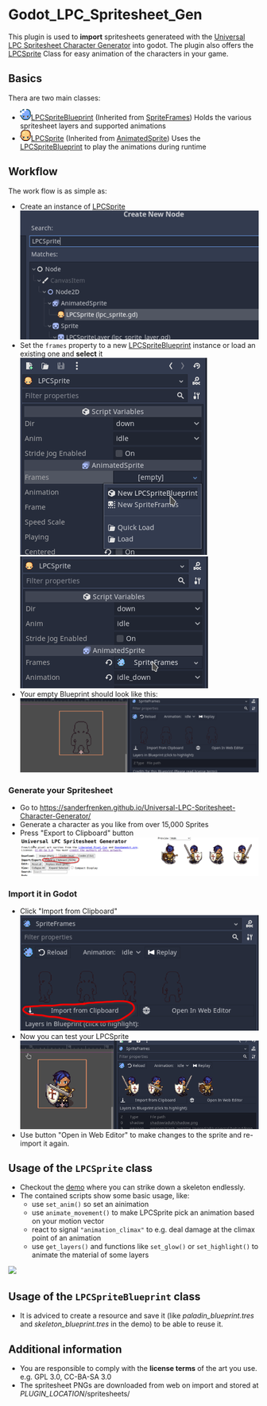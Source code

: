 # Godot_LPC_Spritesheet_Gen
This plugin is used to __import__ spritesheets generateed with the [Universal LPC Spritesheet Character Generator](https://sanderfrenken.github.io/Universal-LPC-Spritesheet-Character-Generator/) into godot.
The plugin also offers the [LPCSprite](lps_sprite.gd) Class for easy animation of the characters in your game.

## Basics
Thera are two main classes:
- ![](internal/lpc_icon_spec.png)[LPCSpriteBlueprint](lps_sprite_blueprint.gd) (Inherited from [SpriteFrames](https://docs.godotengine.org/en/stable/classes/class_spriteframes.html)) Holds the various spritesheet layers and supported animations
- ![](internal/lpc_icon.png)[LPCSprite](lps_sprite.gd) (Inherited from [AnimatedSprite](https://docs.godotengine.org/en/stable/classes/class_animatedsprite.html#class-animatedsprite)) Uses the [LPCSpriteBlueprint](lps_sprite_blueprint.gd) to play the animations during runtime

## Workflow
The work flow is as simple as:

- Create an instance of [LPCSprite](lps_sprite.gd)<br>![](docs/Screenshot_create_LPCSPrite.png)
- Set the `frames` property to a new [LPCSpriteBlueprint](lps_sprite_blueprint.gd) instance or load an existing one and __select__ it<br>![](docs/Screenshot_new_blueprint.png) ![](docs/SCreenshot_Select_frames.png)
- Your empty Blueprint should look like this:<br>![](docs/Screenshot_empty_blueprint.png)

### Generate your Spritesheet
  - Go to https://sanderfrenken.github.io/Universal-LPC-Spritesheet-Character-Generator/
  - Generate a character as you like from over 15,000 Sprites
  - Press "Export to Clipboard" button ![Alt text](docs/Generator_export_to_JSON.png)

### Import it in Godot
  - Click "Import from Clipboard" <br>![](docs/Screenshot_Import.png)
  - Now you can test your LPCSprite <br>![](docs/Screenshot_Plugin_Paladin.png)
  - Use button "Open in Web Editor" to make changes to the sprite and re-import it again.

## Usage of the `LPCSprite` class
- Checkout the [demo](demo) where you can strike down a skeleton endlessly.
- The contained scripts show some basic usage, like:
  - use `set_anim()` so set an ainimation
  - use `animate_movement()` to make LPCSprite pick an animation based on your motion vector
  - react to signal `"animation_climax"` to e.g. deal damage at the climax point of an animation
  - use `get_layers()` and functions like `set_glow()` or `set_highlight()` to animate the material of some layers

![](Screenshot_Demo.png)

## Usage of the `LPCSpriteBlueprint` class
- It is adviced to create a resource and save it (like _paladin_blueprint.tres_ and _skeleton_blueprint.tres_ in the demo) to be able to reuse it.

## Additional information
- You are responsible to comply with the __license terms__ of the art you use. e.g. GPL 3.0, CC-BA-SA 3.0
- The spritesheet PNGs are downloaded from web on import and stored at _PLUGIN_LOCATION_/spritesheets/
